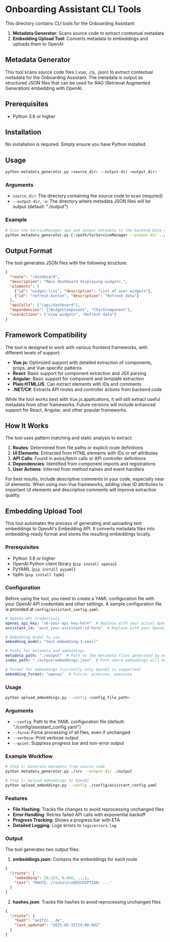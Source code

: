 # Onboarding Assistant CLI Tools

This directory contains CLI tools for the Onboarding Assistant:

1. **Metadata Generator**: Scans source code to extract contextual metadata
2. **Embedding Upload Tool**: Converts metadata to embeddings and uploads them to OpenAI

## Metadata Generator

This tool scans source code files (.vue, .cs, .json) to extract contextual metadata for the Onboarding Assistant. The metadata is output as structured JSON files that can be used for RAG (Retrieval Augmented Generation) embedding with OpenAI.

## Prerequisites

- Python 3.6 or higher

## Installation

No installation is required. Simply ensure you have Python installed.

## Usage

```bash
python metadata_generator.py <source_dir> --output-dir <output_dir>
```

### Arguments

- `source_dir`: The directory containing the source code to scan (required)
- `--output-dir`, `-o`: The directory where metadata JSON files will be output (default: "./output")

### Example

```bash
# Scan the ServiceManager app and output metadata to the backend Data directory
python metadata_generator.py C:/path/to/ServiceManager --output-dir ../backend/Data
```

## Output Format

The tool generates JSON files with the following structure:

```json
{
  "route": "/dashboard",
  "description": "Main dashboard displaying widgets.",
  "elements": [
    {"id": "widget-list", "description": "List of user widgets"},
    {"id": "refresh-button", "description": "Refresh data"}
  ],
  "apiCalls": ["/api/dashboard"],
  "dependencies": ["WidgetComponent", "ChartComponent"],
  "userActions": ["View widgets", "Refresh data"]
}
```

## Framework Compatibility

The tool is designed to work with various frontend frameworks, with different levels of support:

- **Vue.js**: Optimized support with detailed extraction of components, props, and Vue-specific patterns
- **React**: Basic support for component extraction and JSX parsing
- **Angular**: Basic support for component and template extraction
- **Plain HTML/JS**: Can extract elements with IDs and comments
- **.NET/C#**: Extracts API routes and controller actions from backend code

While the tool works best with Vue.js applications, it will still extract useful metadata from other frameworks. Future versions will include enhanced support for React, Angular, and other popular frameworks.

## How It Works

The tool uses pattern matching and static analysis to extract:

1. **Routes**: Determined from file paths or explicit route definitions
2. **UI Elements**: Extracted from HTML elements with IDs or ref attributes
3. **API Calls**: Found in axios/fetch calls or API controller definitions
4. **Dependencies**: Identified from component imports and registrations
5. **User Actions**: Inferred from method names and event handlers

For best results, include descriptive comments in your code, especially near UI elements. When using non-Vue frameworks, adding clear ID attributes to important UI elements and descriptive comments will improve extraction quality.

## Embedding Upload Tool

This tool automates the process of generating and uploading text embeddings to OpenAI's Embedding API. It converts metadata files into embedding-ready format and stores the resulting embeddings locally.

### Prerequisites

- Python 3.6 or higher
- OpenAI Python client library (`pip install openai`)
- PyYAML (`pip install pyyaml`)
- tqdm (`pip install tqdm`)

### Configuration

Before using the tool, you need to create a YAML configuration file with your OpenAI API credentials and other settings. A sample configuration file is provided at `config/assistant_config.yaml`.

```yaml
# OpenAI API credentials
openai_api_key: "sk-your-api-key-here"  # Replace with your actual OpenAI API key
assistant_id: "asst_your-assistant-id-here"  # Replace with your OpenAI Assistant ID

# Embedding model to use
embedding_model: "text-embedding-3-small"

# Paths for metadata and embeddings
metadata_path: "./output"  # Path to the metadata files generated by metadata_generator.py
index_path: "./output/embeddings.json"  # Path where embeddings will be stored

# Format for embeddings (currently only OpenAI is supported)
embedding_format: "openai"  # Future: pinecone, weaviate
```

### Usage

```bash
python upload_embeddings.py --config <config_file_path>
```

### Arguments

- `--config`: Path to the YAML configuration file (default: "./config/assistant_config.yaml")
- `--force`: Force processing of all files, even if unchanged
- `--verbose`: Print verbose output
- `--quiet`: Suppress progress bar and non-error output

### Example Workflow

```bash
# Step 1: Generate metadata from source code
python metadata_generator.py ./src --output-dir ./output

# Step 2: Upload embeddings to OpenAI
python upload_embeddings.py --config ./config/assistant_config.yaml
```

### Features

- **File Hashing**: Tracks file changes to avoid reprocessing unchanged files
- **Error Handling**: Retries failed API calls with exponential backoff
- **Progress Tracking**: Shows a progress bar with ETA
- **Detailed Logging**: Logs errors to `logs/errors.log`

### Output

The tool generates two output files:

1. **embeddings.json**: Contains the embeddings for each route

```json
{
  "/route": {
    "embedding": [0.123, 0.456, ...],
    "text": "ROUTE: /route\n\nDESCRIPTION: ..."
  }
}
```

2. **hashes.json**: Tracks file hashes to avoid reprocessing unchanged files

```json
{
  "/route": {
    "hash": "ae1f2c...4e",
    "last_updated": "2025-05-15T14:00:00Z"
  }
}
```
